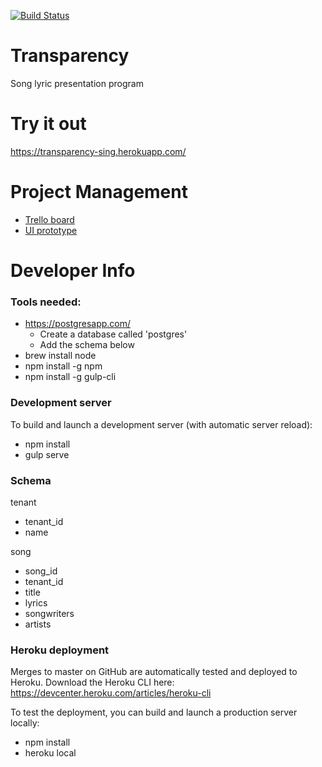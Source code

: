 [![Build Status](https://travis-ci.org/bpan/transparency.svg?branch=master)](https://travis-ci.org/bpan/transparency)

# Transparency
Song lyric presentation program

# Try it out
https://transparency-sing.herokuapp.com/

# Project Management

* [Trello board](https://trello.com/b/5aa6l7J4/transparency)
* [UI prototype](https://marvelapp.com/ai9ebi4)

# Developer Info

### Tools needed:

* https://postgresapp.com/
  * Create a database called 'postgres'
  * Add the schema below
* brew install node
* npm install -g npm
* npm install -g gulp-cli

### Development server

To build and launch a development server (with automatic server reload):

* npm install
* gulp serve

### Schema

tenant
* tenant_id
* name

song
* song_id
* tenant_id
* title
* lyrics
* songwriters
* artists

### Heroku deployment

Merges to master on GitHub are automatically tested and deployed to Heroku. Download the Heroku CLI here:
https://devcenter.heroku.com/articles/heroku-cli

To test the deployment, you can build and launch a production server locally:

* npm install
* heroku local
